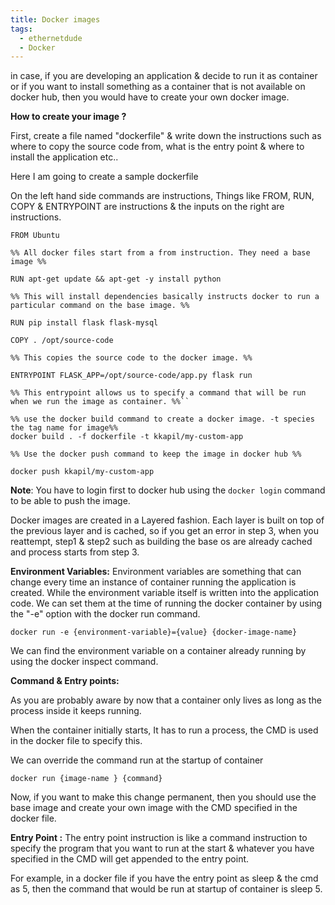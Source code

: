 ```yaml
---
title: Docker images
tags:
  - ethernetdude
  - Docker
---
```

in case, if you are developing an application & decide to run it as container or if you want to install something as a container that is not available on docker hub, then you would have to create your own docker image.

**How to create your image ?**

First, create a file named "dockerfile" & write down the instructions such as where to copy the source code from, what is the entry point & where to install the application etc..

Here I am going to create a sample dockerfile 

On the left hand side commands are instructions, Things like FROM, RUN, COPY & ENTRYPOINT are instructions & the inputs on the right are instructions.


```
FROM Ubuntu 

%% All docker files start from a from instruction. They need a base image %%

RUN apt-get update && apt-get -y install python 

%% This will install dependencies basically instructs docker to run a particular command on the base image. %%

RUN pip install flask flask-mysql

COPY . /opt/source-code

%% This copies the source code to the docker image. %%

ENTRYPOINT FLASK_APP=/opt/source-code/app.py flask run 

%% This entrypoint allows us to specify a command that will be run when we run the image as container. %%``

%% use the docker build command to create a docker image. -t species the tag name for image%%
docker build . -f dockerfile -t kkapil/my-custom-app

%% Use the docker push command to keep the image in docker hub %%

docker push kkapil/my-custom-app
```

**Note**: You have to login first to docker hub using the `docker login` command to be able to push the image.

Docker images are created in a Layered fashion. Each layer is built on top of the previous layer and is cached, so if you get an error in step 3, when you reattempt, step1 & step2 such as building the base os are already cached and process starts from step 3.

**Environment Variables:** Environment variables are something that can change every time an instance of container running the application is created. While the environment variable itself is written into the application code. We can set them at the time of running the docker container by using the "-e" option with the docker run command.

```
docker run -e {environment-variable}={value} {docker-image-name}
```

We can find the environment variable on a container already running by using the docker inspect command.

**Command & Entry points:** 

As you are probably aware by now that a container only lives as long as the process inside it keeps running. 

When the container initially starts, It has to run a process, the CMD is used in the docker file to specify this.

We can override the command run at the startup of container 

```
docker run {image-name } {command}
```

Now, if you want to make this change permanent, then you should use the base image and create your own image with the CMD specified in the docker file.

**Entry Point :** The entry point instruction is like a command instruction to specify the program that you want to run at the start & whatever you have specified in the CMD will get appended to the entry point.

For example, in a docker file if you have the entry point as sleep & the cmd as 5, then the command that would be run at startup of container is sleep 5.


